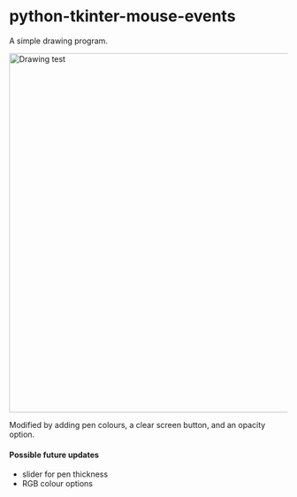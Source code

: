 # python-tkinter-mouse-events
A simple drawing program.


<img src="https://github.com/ayoola-babatunde/python-tkinter-mouse-events/blob/master/Fish%20and%20surfing.png" alt="Drawing test" width="650"/>

Modified by adding pen colours, a clear screen button, and an opacity option. 

#### Possible future updates
+ slider for pen thickness
+ RGB colour options
